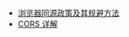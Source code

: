
* [浏览器同源政策及其规避方法](http://www.ruanyifeng.com/blog/2016/04/same-origin-policy.html)
* [CORS 详解](http://www.ruanyifeng.com/blog/2016/04/cors.html "跨域资源共享 CORS")
